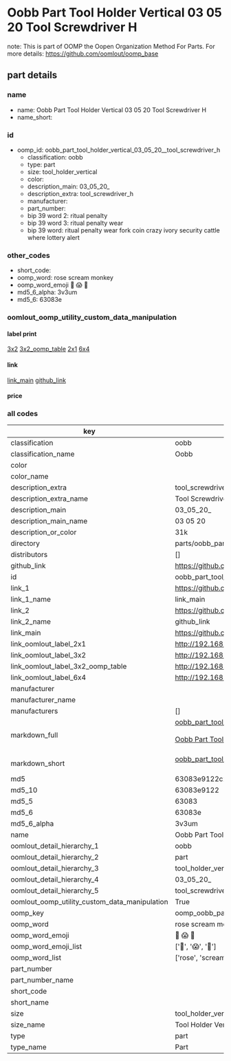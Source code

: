# Oobb Part Tool Holder Vertical 03 05 20  Tool Screwdriver H  

note: This is part of OOMP the Oopen Organization Method For Parts. For more details: https://github.com/oomlout/oomp_base

##  part details





### name
* name: Oobb Part Tool Holder Vertical 03 05 20  Tool Screwdriver H
* name_short: 
### id
* oomp_id: oobb_part_tool_holder_vertical_03_05_20__tool_screwdriver_h
  * classification: oobb
  * type: part
  * size: tool_holder_vertical
  * color: 
  * description_main: 03_05_20_
  * description_extra: tool_screwdriver_h
  * manufacturer: 
  * part_number: 
  * bip 39 word 2: ritual penalty
  * bip 39 word 3: ritual penalty wear
  * bip 39 word: ritual penalty wear fork coin crazy ivory security cattle where lottery alert

### other_codes
* short_code: 
* oomp_word: rose scream monkey
* oomp_word_emoji :rose: :scream: :monkey:
* md5_6_alpha: 3v3um
* md5_6: 63083e






### oomlout_oomp_utility_custom_data_manipulation
#### label print
[3x2](http://192.168.1.245:1112/?label=oomp%203v3um)
[3x2_oomp_table](http://192.168.1.107:1112/?label=oomp%203v3um)
[2x1](http://192.168.1.242:1112/?label=oomp%203v3um)
[6x4](http://192.168.1.55:1112/?label=oomp%203v3um)    

#### link

[link_main](https://github.com/oomlout/oomlout_oomp_current_version_messy/tree/main/parts/oobb_part_tool_holder_vertical_03_05_20__tool_screwdriver_h) [github_link](https://github.com/oomlout/oomlout_oomp_part_src/tree/main/parts/oobb_part_tool_holder_vertical_03_05_20__tool_screwdriver_h)                             

#### price







### all codes 
| key | value |  
| --- | --- |  
| classification | oobb |  
| classification_name | Oobb |  
| color |  |  
| color_name |  |  
| description_extra | tool_screwdriver_h |  
| description_extra_name | Tool Screwdriver H |  
| description_main | 03_05_20_ |  
| description_main_name | 03 05 20  |  
| description_or_color | 31k |  
| directory | parts/oobb_part_tool_holder_vertical_03_05_20__tool_screwdriver_h |  
| distributors | [] |  
| github_link | https://github.com/oomlout/oomlout_oomp_part_src/tree/main/parts/oobb_part_tool_holder_vertical_03_05_20__tool_screwdriver_h |  
| id | oobb_part_tool_holder_vertical_03_05_20__tool_screwdriver_h |  
| link_1 | https://github.com/oomlout/oomlout_oomp_current_version_messy/tree/main/parts/oobb_part_tool_holder_vertical_03_05_20__tool_screwdriver_h |  
| link_1_name | link_main |  
| link_2 | https://github.com/oomlout/oomlout_oomp_part_src/tree/main/parts/oobb_part_tool_holder_vertical_03_05_20__tool_screwdriver_h |  
| link_2_name | github_link |  
| link_main | https://github.com/oomlout/oomlout_oomp_current_version_messy/tree/main/parts/oobb_part_tool_holder_vertical_03_05_20__tool_screwdriver_h |  
| link_oomlout_label_2x1 | http://192.168.1.242:1112/?label=oomp%203v3um |  
| link_oomlout_label_3x2 | http://192.168.1.245:1112/?label=oomp%203v3um |  
| link_oomlout_label_3x2_oomp_table | http://192.168.1.107:1112/?label=oomp%203v3um |  
| link_oomlout_label_6x4 | http://192.168.1.55:1112/?label=oomp%203v3um |  
| manufacturer |  |  
| manufacturer_name |  |  
| manufacturers | [] |  
| markdown_full | [oobb_part_tool_holder_vertical_03_05_20__tool_screwdriver_h](https://github.com/oomlout/oomlout_oomp_current_version_messy/tree/main/parts/oobb_part_tool_holder_vertical_03_05_20__tool_screwdriver_h)<br>[](https://github.com/oomlout/oomlout_oomp_current_version_messy/tree/main/parts/oobb_part_tool_holder_vertical_03_05_20__tool_screwdriver_h)<br>[Oobb Part Tool Holder Vertical 03 05 20  Tool Screwdriver H](https://github.com/oomlout/oomlout_oomp_current_version_messy/tree/main/parts/oobb_part_tool_holder_vertical_03_05_20__tool_screwdriver_h)<br><br> |  
| markdown_short | [oobb_part_tool_holder_vertical_03_05_20__tool_screwdriver_h](https://github.com/oomlout/oomlout_oomp_current_version_messy/tree/main/parts/oobb_part_tool_holder_vertical_03_05_20__tool_screwdriver_h)<br><br> |  
| md5 | 63083e9122c2cedccb16b5b7f0e8a5d4 |  
| md5_10 | 63083e9122 |  
| md5_5 | 63083 |  
| md5_6 | 63083e |  
| md5_6_alpha | 3v3um |  
| name | Oobb Part Tool Holder Vertical 03 05 20  Tool Screwdriver H |  
| oomlout_detail_hierarchy_1 | oobb |  
| oomlout_detail_hierarchy_2 | part |  
| oomlout_detail_hierarchy_3 | tool_holder_vertical |  
| oomlout_detail_hierarchy_4 | 03_05_20_ |  
| oomlout_detail_hierarchy_5 | tool_screwdriver_h |  
| oomlout_oomp_utility_custom_data_manipulation | True |  
| oomp_key | oomp_oobb_part_tool_holder_vertical_03_05_20__tool_screwdriver_h |  
| oomp_word | rose scream monkey |  
| oomp_word_emoji | :rose: :scream: :monkey: |  
| oomp_word_emoji_list | [':rose:', ':scream:', ':monkey:'] |  
| oomp_word_list | ['rose', 'scream', 'monkey'] |  
| part_number |  |  
| part_number_name |  |  
| short_code |  |  
| short_name |  |  
| size | tool_holder_vertical |  
| size_name | Tool Holder Vertical |  
| type | part |  
| type_name | Part |  
